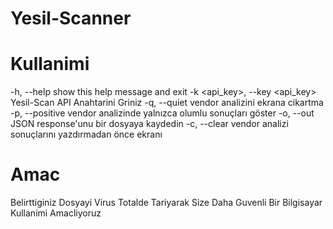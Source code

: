 # Yesil-Scanner

# Kullanimi
-h, --help            show this help message and exit
  -k <api_key>, --key <api_key>
                        Yesil-Scan API Anahtarini Griniz
  -q, --quiet           vendor analizini ekrana cikartma
  -p, --positive        vendor analizinde yalnızca olumlu sonuçları göster
  -o, --out             JSON response'unu bir dosyaya kaydedin
  -c, --clear           vendor analizi sonuçlarını yazdırmadan önce ekranı
          
          



# Amac


Belirttiginiz Dosyayi Virus Totalde Tariyarak Size Daha Guvenli Bir Bilgisayar Kullanimi Amacliyoruz

